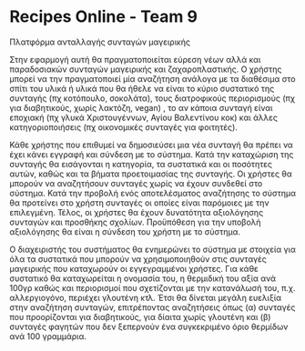 # Recipes Online - Team 9

Πλατφόρμα ανταλλαγής συνταγών μαγειρικής

Στην εφαρμογή αυτή θα πραγματοποιείται εύρεση νέων αλλά και παραδοσιακών συνταγών μαγειρικής και ζαχαροπλαστικής. Ο χρήστης μπορεί να την πραγματοποιεί μία αναζήτηση ανάλογα με τα διαθέσιμα στο σπίτι του υλικά ή υλικά που θα ήθελε να είναι το κύριο συστατικό της συνταγής (πχ κοτόπουλο, σοκολάτα), τους διατροφικούς περιορισμούς (πχ για διαβητικούς, χωρίς λακτόζη, vegan) , το αν κάποια συνταγή είναι εποχιακή (πχ γλυκά Χριστουγέννων, Αγίου Βαλεντίνου κοκ) και άλλες κατηγοριοποιήσεις (πχ οικονομικές συνταγές για φοιτητές). 

Κάθε χρήστης που επιθυμεί να δημοσιεύσει μια νέα συνταγή θα πρέπει να έχει κάνει εγγραφή και σύνδεση με το σύστημα. Κατά την καταχώριση της συνταγής θα εισάγονται η κατηγορία, τα συστατικά και οι ποσότητες αυτών, καθώς και τα βήματα προετοιμασίας της συνταγής. Οι χρήστες θα μπορούν να αναζητήσουν συνταγές χωρίς να έχουν συνδεθεί στο σύστημα. Κατά την προβολή ενός αποτελέσματος αναζήτησης το σύστημα θα προτείνει στο χρήστη συνταγές οι οποίες είναι παρόμοιες με την επιλεγμένη. Τέλος, οι χρήστες θα έχουν δυνατότητα αξιολόγησης συνταγών και προσθήκης σχολίων. Προϋπόθεση για την υποβολή αξιολόγησης θα είναι η σύνδεση του χρήστη με το σύστημα. 

Ο διαχειριστής του συστήματος θα ενημερώνει το σύστημα με στοιχεία για όλα τα συστατικά που μπορούν να χρησιμοποιηθούν στις συνταγές μαγειρικής που καταχωρούν οι εγγεγραμμένοι χρήστες. Για κάθε συστατικό θα καταχωρείται η ονομασία του, η θερμιδική του αξία ανά 100γρ καθώς και περιορισμοί που σχετίζονται με την κατανάλωσή του, π.χ. αλλεργιογόνο, περιέχει γλουτένη κτλ. Έτσι θα δίνεται μεγάλη ευελιξία στην αναζήτηση συνταγών, επιτρέποντας αναζητήσεις όπως (α) συνταγές που προορίζονται για διαβητικούς, για δίαιτα χωρίς γλουτένη και (β) συνταγές φαγητών που δεν ξεπερνούν ένα συγκεκριμένο όριο θερμίδων ανά 100 γραμμάρια. 
